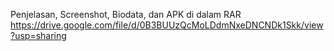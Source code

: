 Penjelasan, Screenshot, Biodata, dan APK di dalam RAR
https://drive.google.com/file/d/0B3BUUzQcMoLDdmNxeDNCNDk1Skk/view?usp=sharing
